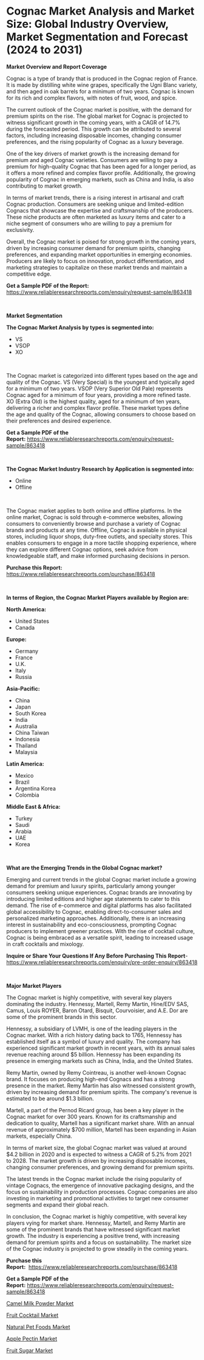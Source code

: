 <p><h1>Cognac Market Analysis and Market Size: Global Industry Overview, Market Segmentation and Forecast (2024 to 2031)</h1></p><p><strong>Market Overview and Report Coverage</strong></p>
<p><p>Cognac is a type of brandy that is produced in the Cognac region of France. It is made by distilling white wine grapes, specifically the Ugni Blanc variety, and then aged in oak barrels for a minimum of two years. Cognac is known for its rich and complex flavors, with notes of fruit, wood, and spice.</p><p>The current outlook of the Cognac market is positive, with the demand for premium spirits on the rise. The global market for Cognac is projected to witness significant growth in the coming years, with a CAGR of 14.7% during the forecasted period. This growth can be attributed to several factors, including increasing disposable incomes, changing consumer preferences, and the rising popularity of Cognac as a luxury beverage.</p><p>One of the key drivers of market growth is the increasing demand for premium and aged Cognac varieties. Consumers are willing to pay a premium for high-quality Cognac that has been aged for a longer period, as it offers a more refined and complex flavor profile. Additionally, the growing popularity of Cognac in emerging markets, such as China and India, is also contributing to market growth.</p><p>In terms of market trends, there is a rising interest in artisanal and craft Cognac production. Consumers are seeking unique and limited-edition Cognacs that showcase the expertise and craftsmanship of the producers. These niche products are often marketed as luxury items and cater to a niche segment of consumers who are willing to pay a premium for exclusivity.</p><p>Overall, the Cognac market is poised for strong growth in the coming years, driven by increasing consumer demand for premium spirits, changing preferences, and expanding market opportunities in emerging economies. Producers are likely to focus on innovation, product differentiation, and marketing strategies to capitalize on these market trends and maintain a competitive edge.</p></p>
<p><strong>Get a Sample PDF of the Report:</strong> <a href="https://www.reliableresearchreports.com/enquiry/request-sample/863418">https://www.reliableresearchreports.com/enquiry/request-sample/863418</a></p>
<p>&nbsp;</p>
<p><strong>Market Segmentation</strong></p>
<p><strong>The Cognac Market Analysis by types is segmented into:</strong></p>
<p><ul><li>VS</li><li>VSOP</li><li>XO</li></ul></p>
<p>&nbsp;</p>
<p><p>The Cognac market is categorized into different types based on the age and quality of the Cognac. VS (Very Special) is the youngest and typically aged for a minimum of two years. VSOP (Very Superior Old Pale) represents Cognac aged for a minimum of four years, providing a more refined taste. XO (Extra Old) is the highest quality, aged for a minimum of ten years, delivering a richer and complex flavor profile. These market types define the age and quality of the Cognac, allowing consumers to choose based on their preferences and desired experience.</p></p>
<p><strong>Get a Sample PDF of the Report:</strong>&nbsp;<a href="https://www.reliableresearchreports.com/enquiry/request-sample/863418">https://www.reliableresearchreports.com/enquiry/request-sample/863418</a></p>
<p>&nbsp;</p>
<p><strong>The Cognac Market Industry Research by Application is segmented into:</strong></p>
<p><ul><li>Online</li><li>Offline</li></ul></p>
<p>&nbsp;</p>
<p><p>The Cognac market applies to both online and offline platforms. In the online market, Cognac is sold through e-commerce websites, allowing consumers to conveniently browse and purchase a variety of Cognac brands and products at any time. Offline, Cognac is available in physical stores, including liquor shops, duty-free outlets, and specialty stores. This enables consumers to engage in a more tactile shopping experience, where they can explore different Cognac options, seek advice from knowledgeable staff, and make informed purchasing decisions in person.</p></p>
<p><strong>Purchase this Report:</strong>&nbsp; <a href="https://www.reliableresearchreports.com/purchase/863418">https://www.reliableresearchreports.com/purchase/863418</a></p>
<p>&nbsp;</p>
<p><strong>In terms of Region, the Cognac Market Players available by Region are:</strong></p>
<p>
    <p> <strong> North America: </strong>
        <ul>
            <li>United States</li>
            <li>Canada</li>
        </ul>
        </p> 
    <p> <strong> Europe: </strong>
        <ul>
            <li>Germany</li>
            <li>France</li>
            <li>U.K.</li>
            <li>Italy</li>
            <li>Russia</li>
        </ul>
        </p> 
    <p> <strong> Asia-Pacific: </strong>
        <ul>
            <li>China</li>
            <li>Japan</li>
            <li>South Korea</li>
            <li>India</li>
            <li>Australia</li>
            <li>China Taiwan</li>
            <li>Indonesia</li>
            <li>Thailand</li>
            <li>Malaysia</li>
        </ul>
        </p> 
    <p> <strong> Latin America: </strong>
        <ul>
            <li>Mexico</li>
            <li>Brazil</li>
            <li>Argentina Korea</li>
            <li>Colombia</li>
        </ul>
        </p> 
    <p> <strong> Middle East & Africa: </strong>
        <ul>
            <li>Turkey</li>
            <li>Saudi</li>
            <li>Arabia</li>
            <li>UAE</li>
            <li>Korea</li>
        </ul>
    </p>
    </p>
<p>&nbsp;</p>
<p><strong>What are the Emerging Trends in the Global Cognac market?</strong></p>
<p><p>Emerging and current trends in the global Cognac market include a growing demand for premium and luxury spirits, particularly among younger consumers seeking unique experiences. Cognac brands are innovating by introducing limited editions and higher age statements to cater to this demand. The rise of e-commerce and digital platforms has also facilitated global accessibility to Cognac, enabling direct-to-consumer sales and personalized marketing approaches. Additionally, there is an increasing interest in sustainability and eco-consciousness, prompting Cognac producers to implement greener practices. With the rise of cocktail culture, Cognac is being embraced as a versatile spirit, leading to increased usage in craft cocktails and mixology.</p></p>
<p><strong>Inquire or Share Your Questions If Any Before Purchasing This Report</strong>- <a href="https://www.reliableresearchreports.com/enquiry/pre-order-enquiry/863418">https://www.reliableresearchreports.com/enquiry/pre-order-enquiry/863418</a></p>
<p>&nbsp;</p>
<p><strong>Major Market Players</strong></p>
<p><p>The Cognac market is highly competitive, with several key players dominating the industry. Hennessy, Martell, Remy Martin, Hine/EDV SAS, Camus, Louis ROYER, Baron Otard, Bisquit, Courvoisier, and A.E. Dor are some of the prominent brands in this sector.</p><p>Hennessy, a subsidiary of LVMH, is one of the leading players in the Cognac market. With a rich history dating back to 1765, Hennessy has established itself as a symbol of luxury and quality. The company has experienced significant market growth in recent years, with its annual sales revenue reaching around $5 billion. Hennessy has been expanding its presence in emerging markets such as China, India, and the United States.</p><p>Remy Martin, owned by Remy Cointreau, is another well-known Cognac brand. It focuses on producing high-end Cognacs and has a strong presence in the market. Remy Martin has also witnessed consistent growth, driven by increasing demand for premium spirits. The company's revenue is estimated to be around $1.3 billion.</p><p>Martell, a part of the Pernod Ricard group, has been a key player in the Cognac market for over 300 years. Known for its craftsmanship and dedication to quality, Martell has a significant market share. With an annual revenue of approximately $700 million, Martell has been expanding in Asian markets, especially China.</p><p>In terms of market size, the global Cognac market was valued at around $4.2 billion in 2020 and is expected to witness a CAGR of 5.2% from 2021 to 2028. The market growth is driven by increasing disposable incomes, changing consumer preferences, and growing demand for premium spirits.</p><p>The latest trends in the Cognac market include the rising popularity of vintage Cognacs, the emergence of innovative packaging designs, and the focus on sustainability in production processes. Cognac companies are also investing in marketing and promotional activities to target new consumer segments and expand their global reach.</p><p>In conclusion, the Cognac market is highly competitive, with several key players vying for market share. Hennessy, Martell, and Remy Martin are some of the prominent brands that have witnessed significant market growth. The industry is experiencing a positive trend, with increasing demand for premium spirits and a focus on sustainability. The market size of the Cognac industry is projected to grow steadily in the coming years.</p></p>
<p><strong>Purchase this Report:</strong>&nbsp;&nbsp;<a href="https://www.reliableresearchreports.com/purchase/863418">https://www.reliableresearchreports.com/purchase/863418</a></p>
<p></p>
<p><strong>Get a Sample PDF of the Report:</strong>&nbsp;<a href="https://www.reliableresearchreports.com/enquiry/request-sample/863418">https://www.reliableresearchreports.com/enquiry/request-sample/863418</a></p>
<p><p><a href="https://github.com/dziulagalemab/Market-Research-Report-List-2/blob/main/camel-milk-powder-market.md">Camel Milk Powder Market</a></p><p><a href="https://github.com/jonneygiverf/Market-Research-Report-List-2/blob/main/fruit-cocktail-market.md">Fruit Cocktail Market</a></p><p><a href="https://github.com/sndrkn/Market-Research-Report-List-2/blob/main/natural-pet-foods-market.md">Natural Pet Foods Market</a></p><p><a href="https://github.com/prosalinda88/Market-Research-Report-List-2/blob/main/apple-pectin-market.md">Apple Pectin Market</a></p><p><a href="https://github.com/amae102299/Market-Research-Report-List-2/blob/main/fruit-sugar-market.md">Fruit Sugar Market</a></p></p>